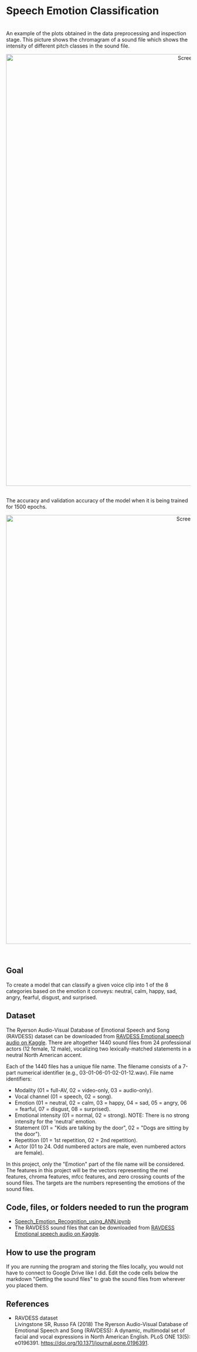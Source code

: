 # Speech Emotion Classification

<br>
An example of the plots obtained in the data preprocessing and inspection stage. This picture shows the chromagram of a sound file which shows the intensity of different pitch classes in the sound file.
<p align="center">
<img width="1176" alt="Screenshot 2022-02-06 at 7 06 12 PM" src="https://user-images.githubusercontent.com/46462603/152713883-f94a976f-eca1-4b6a-aca1-e4a64d57b8df.png">
</p>

<br>
The accuracy and validation accuracy of the model when it is being trained for 1500 epochs.
<p align="center">
<img width="1168" alt="Screenshot 2022-02-06 at 7 18 05 PM" src="https://user-images.githubusercontent.com/46462603/152714698-1aab4c70-d29d-4e3a-a99c-b34b49c0f747.png">
</p>

<br>

## Goal
To create a model that can classify a given voice clip into 1 of the 8 categories based on the emotion it conveys: neutral, calm, happy, sad, angry, fearful, disgust, and surprised. 

## Dataset
The Ryerson Audio-Visual Database of Emotional Speech and Song (RAVDESS) dataset can be downloaded from <a href="https://www.kaggle.com/uwrfkaggler/ravdess-emotional-speech-audio" target="_blank">RAVDESS Emotional speech audio on Kaggle</a>. There are altogether 1440 sound files from 24 professional actors (12 female, 12 male), vocalizing two lexically-matched statements in a neutral North American accent.

Each of the 1440 files has a unique file name. The filename consists of a 7-part numerical identifier (e.g., 03-01-06-01-02-01-12.wav). 
File name identifiers:

- Modality (01 = full-AV, 02 = video-only, 03 = audio-only).
- Vocal channel (01 = speech, 02 = song).
- Emotion (01 = neutral, 02 = calm, 03 = happy, 04 = sad, 05 = angry, 06 = fearful, 07 = disgust, 08 = surprised).
- Emotional intensity (01 = normal, 02 = strong). NOTE: There is no strong intensity for the 'neutral' emotion.
- Statement (01 = "Kids are talking by the door", 02 = "Dogs are sitting by the door").
- Repetition (01 = 1st repetition, 02 = 2nd repetition).
- Actor (01 to 24. Odd numbered actors are male, even numbered actors are female).

In this project, only the "Emotion" part of the file name will be considered. The features in this project will be the vectors representing the mel features, chroma features, mfcc features, and zero crossing counts of the sound files. The targets are the numbers representing the emotions of the sound files.

## Code, files, or folders needed to run the program
- <a href="https://github.com/ZhengEnThan/Speech-Emotion-Classification/blob/main/Speech_Emotion_Recognition_using_ANN.ipynb" target="_blank">Speech_Emotion_Recognition_using_ANN.ipynb</a>
- The RAVDESS sound files that can be downloaded from <a href="https://www.kaggle.com/uwrfkaggler/ravdess-emotional-speech-audio" target="_blank">RAVDESS Emotional speech audio on Kaggle</a>. 

## How to use the program
If you are running the program and storing the files locally, you would not have to connect to Google Drive like I did. Edit the code cells below the markdown "Getting the sound files" to grab the sound files from wherever you placed them. 

## References
- RAVDESS dataset <br>
Livingstone SR, Russo FA (2018) The Ryerson Audio-Visual Database of Emotional Speech and Song (RAVDESS): A dynamic, multimodal set of facial and vocal expressions in North American English. PLoS ONE 13(5): e0196391. https://doi.org/10.1371/journal.pone.0196391.
